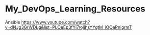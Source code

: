 # My_DevOps_Learning_Resources

Ansible
https://www.youtube.com/watch?v=dNJg3GrWDLg&list=PLOeEp3fYj7rojjhsYYgtM_iOOaPnigrmT
